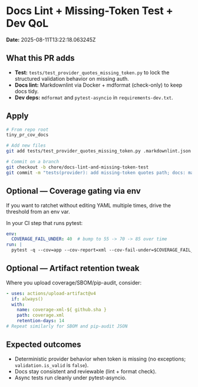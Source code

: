 # Docs Lint + Missing-Token Test + Dev QoL

**Date:** 2025-08-11T13:22:18.063245Z

## What this PR adds
- **Test:** `tests/test_provider_quotes_missing_token.py` to lock the structured validation behavior on missing auth.
- **Docs lint:** Markdownlint via Docker + mdformat (check-only) to keep docs tidy.
- **Dev deps:** `mdformat` and `pytest-asyncio` in `requirements-dev.txt`.

## Apply
```bash
# From repo root
tiny_pr_cov_docs

# Add new files
git add tests/test_provider_quotes_missing_token.py .markdownlint.json .github/workflows/docs_lint.yml requirements-dev.txt

# Commit on a branch
git checkout -b chore/docs-lint-and-missing-token-test
git commit -m "tests(provider): add missing-token quotes path; docs: markdownlint+mdformat check"
```

## Optional — Coverage gating via env
If you want to ratchet without editing YAML multiple times, drive the threshold from an env var.

In your CI step that runs pytest:
```yaml
env:
  COVERAGE_FAIL_UNDER: 40  # bump to 55 -> 70 -> 85 over time
run: |
  pytest -q --cov=app --cov-report=xml --cov-fail-under=$COVERAGE_FAIL_UNDER
```

## Optional — Artifact retention tweak
Where you upload coverage/SBOM/pip-audit, consider:
```yaml
- uses: actions/upload-artifact@v4
  if: always()
  with:
    name: coverage-xml-${ github.sha }
    path: coverage.xml
    retention-days: 14
# Repeat similarly for SBOM and pip-audit JSON
```

## Expected outcomes
- Deterministic provider behavior when token is missing (no exceptions; `validation.is_valid` is `false`).
- Docs stay consistent and reviewable (lint + format check).
- Async tests run cleanly under pytest-asyncio.
